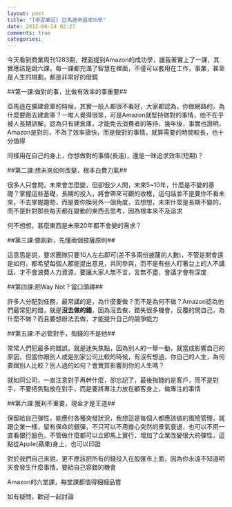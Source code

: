 ```yaml
---
layout: post
title: "[學習筆記] 亞馬遜帝國成功學"
date: 2012-06-24 02:27
comments: true
categories: 
---
```


今天看到商業周刊1283期，裡面提到Amazon的成功學，讓我著實上了一課，其實應該是說六課，每一課都充滿了智慧在裡面，不僅可以套用在工作，事業，甚至是人生的規劃，都是非常好的借鏡

<!--more-->

##第一課:做對的事，比做有效率的事重要##

亞馬遜在擴建倉庫的時候，其實一般人都很不看好，大家都認為，你做網路的，為什麼要跑去建倉庫？一堆人覺得很笨，可是Amazon就堅持做對的事情，他不在乎被人長期誤解，認為只有建倉庫，才能免去消費者的等待，幾年後，事實也證明，Amazon是對的，不為了效率搶快，而是做對的事情，就算需要的時間較長，也十分值得

同樣用在自己的身上，你想做對的事情(長遠)，還是一昧追求效率(短期)？

##第二課:想未來如何改變，根本白費力氣##

很多人只會問，未來會怎麼變，但卻很少人問，未來5~10年，什麼是不變的基礎？掌握這些基礎，長期的投入，將會帶來可觀的收穫，這句話並不是要你不看未來，不去掌握趨勢，而是要你換另外一個角度，去想想，未來什麼是長期不變的，而不是針對那些每天都在變動的東西去思考，因為根本來不及追求

何不想想，甚麼東西是未來20年都不會變的需求？

##第三課:要創新，先懂兩個披薩原則##

這意思是說，要求團隊只要10人左右即可(差不多兩份披薩的人數)，不管是開會還是如何，都希望每個人都能提出意見，共同參與，而不是有些人盯著台上的人不講話，才不會浪費人力資源，要讓大家人無不言，言無不盡，會議才會有深度

##第四課:把Way Not？當口頭禪##

許多人分配到任務，最常講的是，為什麼要做？而不是為何不做？Amazon認為他們最常犯的錯，就是**沒去做的錯**，因為沒去做，錯失很多機會，反覆的問自己，為什麼不做？而且要想辦法去做，才能提升自己的競爭能力

##第五課:不必管對手，掏錢的不是他##

常常人們犯最多的錯誤，就是迷失焦點，因為別人的一舉一動，就當成影響自己的原因，但當你跟別人或是別家公司比較的時候，有沒有想過，你自己的人生，為何要跟別人比較？別人過的如何？會實質影響到你的人生嗎？

就如同公司，一直注意對手再幹什麼，卻忘記了，最後掏錢的是客戶，而不是對手，不要把焦點放在對手，而是要將專注力放在顧客身上，做專注的事情

##第六課:獲利不重要，現金才是王道##

保留給自己彈性，能應付各種突發狀況，我想這是每個人都應該做的風險管理，就跟企業一樣，留有保命的銀彈，不只可以不用擔心突然的景氣衰退，也可以不用一直看銀行臉色，不管做什麼都可以立即馬上實行，增加了企業改變很大的彈性，這點從Apple(蘋果)身上，也可以印證

對於我們自己來說，更不應該把所有的錢投入在股匯市上面，因為你永遠不知道明天會發生什麼事情，要給自己容錯的機會


Amazon的六堂課，每堂課都值得細細品嘗

如有疑問，歡迎一起討論






